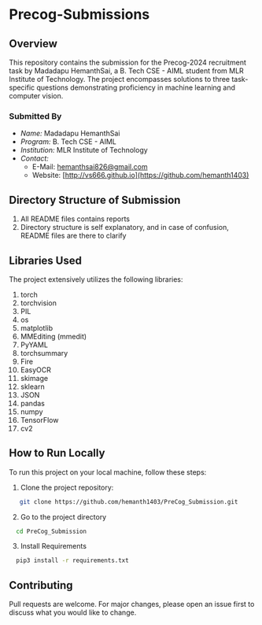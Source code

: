 # Precog-Submissions

## Overview

This repository contains the submission for the Precog-2024 recruitment task by Madadapu HemanthSai, a B. Tech CSE - AIML student from MLR Institute of Technology. The project encompasses solutions to three task-specific questions demonstrating proficiency in machine learning and computer vision.

### Submitted By

- _Name:_ Madadapu HemanthSai
- _Program:_ B. Tech CSE - AIML
- _Institution:_ MLR Institute of Technology
- _Contact:_
  - E-Mail: hemanthsai826@gmail.com
  - Website: [http://vs666.github.io](https://github.com/hemanth1403)

## Directory Structure of Submission

1. All README files contains reports
2. Directory structure is self explanatory, and in case of confusion, README files are there to clarify

## Libraries Used

The project extensively utilizes the following libraries:

1. torch
2. torchvision
3. PIL
4. os
5. matplotlib
6. MMEditing (mmedit)
7. PyYAML
8. torchsummary
9. Fire
10. EasyOCR
11. skimage
12. sklearn
13. JSON
14. pandas
15. numpy
16. TensorFlow
17. cv2

## How to Run Locally

To run this project on your local machine, follow these steps:

1. Clone the project repository:

```bash
   git clone https://github.com/hemanth1403/PreCog_Submission.git
```

2. Go to the project directory

```bash
  cd PreCog_Submission
```

3. Install Requirements

```bash
  pip3 install -r requirements.txt
```

## Contributing

Pull requests are welcome. For major changes, please open an issue first
to discuss what you would like to change.

